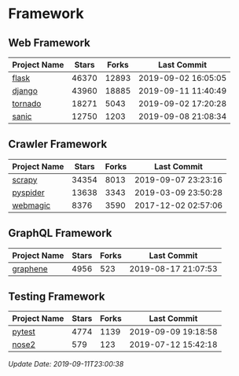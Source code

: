 # Framework

## Web Framework

| Project Name | Stars | Forks | Last Commit |
| ------------ | ----- | ----- | ----------- |
| [flask](https://github.com/pallets/flask) | 46370 | 12893 | 2019-09-02 16:05:05 |
| [django](https://github.com/django/django) | 43960 | 18885 | 2019-09-11 11:40:49 |
| [tornado](https://github.com/tornadoweb/tornado) | 18271 | 5043 | 2019-09-02 17:20:28 |
| [sanic](https://github.com/huge-success/sanic) | 12750 | 1203 | 2019-09-08 21:08:34 |

## Crawler Framework

| Project Name | Stars | Forks | Last Commit |
| ------------ | ----- | ----- | ----------- |
| [scrapy](https://github.com/scrapy/scrapy) | 34354 | 8013 | 2019-09-07 23:23:16 |
| [pyspider](https://github.com/binux/pyspider) | 13638 | 3343 | 2019-03-09 23:50:28 |
| [webmagic](https://github.com/code4craft/webmagic) | 8376 | 3590 | 2017-12-02 02:57:06 |

## GraphQL Framework

| Project Name | Stars | Forks | Last Commit |
| ------------ | ----- | ----- | ----------- |
| [graphene](https://github.com/graphql-python/graphene) | 4956 | 523 | 2019-08-17 21:07:53 |

## Testing Framework

| Project Name | Stars | Forks | Last Commit |
| ------------ | ----- | ----- | ----------- |
| [pytest](https://github.com/pytest-dev/pytest) | 4774 | 1139 | 2019-09-09 19:18:58 |
| [nose2](https://github.com/nose-devs/nose2) | 579 | 123 | 2019-07-12 15:42:18 |

*Update Date: 2019-09-11T23:00:38*